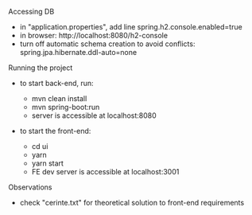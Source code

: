 Accessing DB
* in "application.properties", add line spring.h2.console.enabled=true
* in browser: http://localhost:8080/h2-console
* turn off automatic schema creation to avoid conflicts: spring.jpa.hibernate.ddl-auto=none

Running the project
* to start back-end, run:
    * mvn clean install
    * mvn spring-boot:run
    * server is accessible at localhost:8080
    
* to start the front-end:
    * cd ui
    * yarn
    * yarn start
    * FE dev server is accessible at localhost:3001
    
Observations
* check "cerinte.txt" for theoretical solution to front-end requirements
